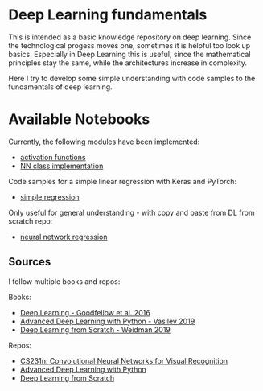 # Deep Learning fundamentals

This is intended as a basic knowledge repository on deep learning. Since the
technological progess moves one, sometimes it is helpful too look up basics.
Especially in Deep Learning this is useful, since the mathematical principles stay the same, while the architectures increase in complexity.

Here I try to develop some simple understanding with code samples to the fundamentals
of deep learning.


# Available Notebooks

Currently, the following modules have been implemented:

- [activation functions](https://github.com/SteffenHaeussler/deep_learning_fundamentals/blob/master/activation_functions.ipynb)
- [NN class implementation](https://github.com/SteffenHaeussler/deep_learning_fundamentals/blob/master/building_classes_for_nn.ipynb)


Code samples for a simple linear regression with Keras and PyTorch:

- [simple regression](https://github.com/SteffenHaeussler/deep_learning_fundamentals/blob/master/simple_regression.ipynb)



Only useful for general understanding - with copy and paste from DL from scratch repo:
- [neural network regression](https://github.com/SteffenHaeussler/deep_learning_fundamentals/blob/master/neural_network_regression.ipynb)



## Sources

I follow multiple books and repos:

Books:
- [Deep Learning - Goodfellow et al. 2016](https://www.deeplearningbook.org/)
- [Advanced Deep Learning with Python - Vasilev 2019](https://www.packtpub.com/eu/data/advanced-deep-learning-with-python)
- [Deep Learning from Scratch - Weidman 2019](https://www.oreilly.com/library/view/deep-learning-from/9781492041405/)

Repos:
- [CS231n: Convolutional Neural Networks for Visual Recognition](https://cs231n.github.io/)
- [Advanced Deep Learning with Python](https://github.com/ivan-vasilev/advanced-deep-learning-with-python)
- [Deep Learning from Scratch](https://github.com/SethHWeidman/DLFS_code)
